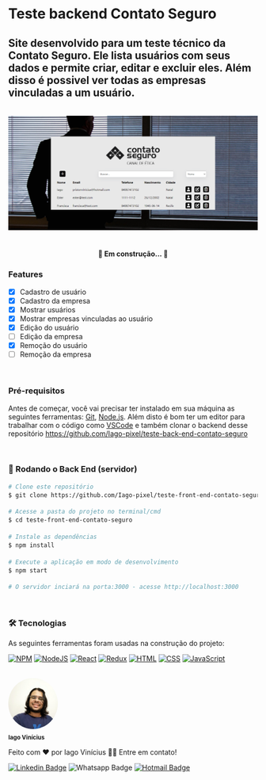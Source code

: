 # Teste backend Contato Seguro

## Site desenvolvido para um teste técnico da Contato Seguro. Ele lista usuários com seus dados e permite criar, editar e excluir eles. Além disso é possivel ver todas as empresas vinculadas a um usuário.

<br>

<div align="center"><img src="./src/img/site.png"></div>

<br>

<h4 align="center"> 
	🚧  Em construção...  🚧
</h4>

### Features

- [x] Cadastro de usuário
- [x] Cadastro da empresa
- [x] Mostrar usuários
- [x] Mostrar empresas vinculadas ao usuário
- [x] Edição do usuário
- [ ] Edição da empresa
- [x] Remoção do usuário
- [ ] Remoção da empresa

<br>

### Pré-requisitos

Antes de começar, você vai precisar ter instalado em sua máquina as seguintes ferramentas:
[Git](https://git-scm.com), [Node.js](https://nodejs.org/en/).
Além disto é bom ter um editor para trabalhar com o código como [VSCode](https://code.visualstudio.com/) e também clonar o backend desse repositório https://github.com/Iago-pixel/teste-back-end-contato-seguro

<br>

### 🎲 Rodando o Back End (servidor)

```bash
# Clone este repositório
$ git clone https://github.com/Iago-pixel/teste-front-end-contato-seguro.git

# Acesse a pasta do projeto no terminal/cmd
$ cd teste-front-end-contato-seguro

# Instale as dependências
$ npm install

# Execute a aplicação em modo de desenvolvimento
$ npm start

# O servidor inciará na porta:3000 - acesse http://localhost:3000
```

<br>

### 🛠 Tecnologias

As seguintes ferramentas foram usadas na construção do projeto:

[![NPM](https://img.shields.io/badge/NPM-%23CB3837.svg?style=for-the-badge&logo=npm&logoColor=white)](https://www.npmjs.com/)
[![NodeJS](https://img.shields.io/badge/node.js-6DA55F?style=for-the-badge&logo=node.js&logoColor=white)](https://nodejs.org/en)
[![React](https://img.shields.io/badge/react-%2320232a.svg?style=for-the-badge&logo=react&logoColor=%2361DAFB)](https://react.dev/)
[![Redux](https://img.shields.io/badge/redux-%23593d88.svg?style=for-the-badge&logo=redux&logoColor=white)](https://redux.js.org/)
[![HTML](https://img.shields.io/badge/HTML-239120?style=for-the-badge&logo=html5&logoColor=white)](https://developer.mozilla.org/pt-BR/docs/Web/HTML)
[![CSS](https://img.shields.io/badge/CSS-239120?&style=for-the-badge&logo=css3&logoColor=white)](https://developer.mozilla.org/pt-BR/docs/Web/CSS)
[![JavaScript](https://img.shields.io/badge/javascript-%23323330.svg?style=for-the-badge&logo=javascript&logoColor=%23F7DF1E)](https://developer.mozilla.org/pt-BR/docs/Web/JavaScript)

<br>

<img style="border-radius: 50%;" src="./src/img/perfil.jpeg" width="100px;" alt=""/>
<br />
<sub><b>Iago Vinícius</b></sub>

Feito com ❤️ por Iago Vinícius 👋🏽 Entre em contato!

[![Linkedin Badge](https://img.shields.io/badge/-Iago%20Vinícius-blue?style=flat-square&logo=Linkedin&logoColor=white&link=https://www.linkedin.com/in/iago-vinicius-souza/)](https://www.linkedin.com/in/iago-vinicius-souza/)
![Whatsapp Badge](https://img.shields.io/badge/-+5584987473102-25D366?style=flat-square&logo=whatsapp&logoColor=white&link=tel:+5584987473102)
[![Hotmail Badge](https://img.shields.io/badge/-pristonvinicius@hotmail.com-0078D4?style=flat-square&logo=microsoft-outlook&logoColor=white&link=mailto:pristonvinicius@hotmail.com)](mailto:pristonvinicius@hotmail.com)
